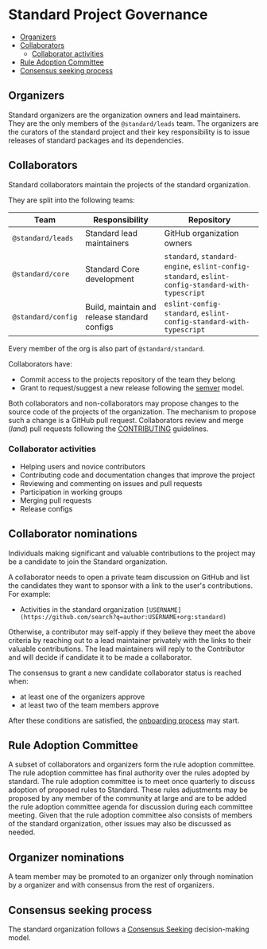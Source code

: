 # Standard Project Governance

<!-- TOC -->

* [Organizers](#organizers)
* [Collaborators](#collaborators)
  * [Collaborator activities](#collaborator-activities)
* [Rule Adoption Committee](#rule-adoption-committee)
* [Consensus seeking process](#consensus-seeking-process)

<!-- /TOC -->

## Organizers

Standard organizers are the organization owners and lead maintainers.
They are the only members of the `@standard/leads` team. The organizers
are the curators of the standard project and their key responsibility
is to issue releases of standard packages and its dependencies.

## Collaborators

Standard collaborators maintain the projects of the standard organization.

They are split into the following teams:

|  Team | Responsibility  |  Repository |
|---|---|---|
| `@standard/leads` | Standard lead maintainers | GitHub organization owners |
| `@standard/core`   |  Standard Core development  |  `standard`, `standard-engine`, `eslint-config-standard`, `eslint-config-standard-with-typescript` |
| `@standard/config`   |  Build, maintain and release standard configs  | `eslint-config-standard`, `eslint-config-standard-with-typescript` |

Every member of the org is also part of `@standard/standard`.

Collaborators have:

* Commit access to the projects repository of the team they belong
* Grant to request/suggest a new release following the [semver](https://semver.org/) model.

Both collaborators and non-collaborators may propose changes to the source code
of the projects of the organization. The mechanism to propose such a change is a
GitHub pull request. Collaborators review and merge (_land_) pull requests
following the [CONTRIBUTING](CONTRIBUTING.md#rules) guidelines.

### Collaborator activities

* Helping users and novice contributors
* Contributing code and documentation changes that improve the project
* Reviewing and commenting on issues and pull requests
* Participation in working groups
* Merging pull requests
* Release configs

## Collaborator nominations

Individuals making significant and valuable contributions to the project may be
a candidate to join the Standard organization.

A collaborator needs to open a private team discussion on GitHub and list the
candidates they want to sponsor with a link to the user's contributions. For
example:

* Activities in the standard organization
  `[USERNAME](https://github.com/search?q=author:USERNAME+org:standard)`

Otherwise, a contributor may self-apply if they believe they meet the above
criteria by reaching out to a lead maintainer privately with the links to their
valuable contributions. The lead maintainers will reply to the Contributor and
will decide if candidate it to be made a collaborator.

The consensus to grant a new candidate collaborator status is reached when:

- at least one of the organizers approve
- at least two of the team members approve

After these conditions are satisfied, the [onboarding
process](CONTRIBUTING.md#onboarding-collaborators) may start.

## Rule Adoption Committee
A subset of collaborators and organizers form the rule adoption committee.
The rule adoption committee has final authority over the rules adopted by standard.
The rule adoption committee is to meet once quarterly to discuss adoption of proposed rules to Standard.
These rules adjustments may be proposed by any member of the community at large and are to be added the
rule adoption committee agenda for discussion during each committee meeting.
Given that the rule adoption committee also consists of members of the standard organization,
other issues may also be discussed as needed.

## Organizer nominations

A team member may be promoted to an organizer only through nomination by a
organizer and with consensus from the rest of organizers.

## Consensus seeking process

The standard organization follows a [Consensus Seeking][] decision-making model.

[Consensus Seeking]:
    https://en.wikipedia.org/wiki/Consensus-seeking_decision-making
